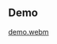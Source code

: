 ## Demo
[demo.webm](https://github.com/1lyasm/username_hash/assets/84722851/c1478608-9617-478c-ad63-099b655cf433)

